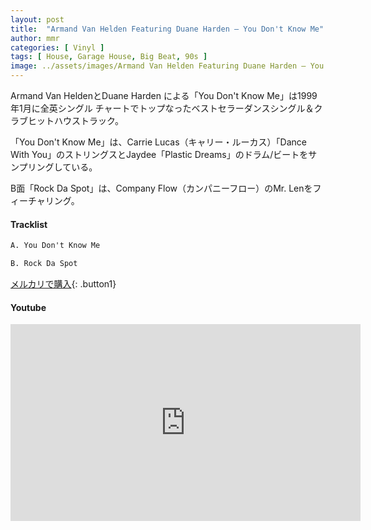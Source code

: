 ```yaml
---
layout: post
title:  "Armand Van Helden Featuring Duane Harden – You Don't Know Me"
author: mmr
categories: [ Vinyl ]
tags: [ House, Garage House, Big Beat, 90s ]
image: ../assets/images/Armand Van Helden Featuring Duane Harden – You Dont Know Me.webp
---
```


Armand Van HeldenとDuane Harden による「You Don't Know Me」は1999年1月に全英シングル チャートでトップなったベストセラーダンスシングル＆クラブヒットハウストラック。

「You Don't Know Me」は、Carrie Lucas（キャリー・ルーカス）「Dance With You」のストリングスとJaydee「Plastic Dreams」のドラム/ビートをサンプリングしている。

B面「Rock Da Spot」は、Company Flow（カンパニーフロー）のMr. Lenをフィーチャリング。

#### Tracklist
```md
A. You Don't Know Me

B. Rock Da Spot
```

[メルカリで購入](https://jp.mercari.com/item/m59164686853?afid=6142608987){: .button1}

#### Youtube 
<iframe width="560" height="315" src="https://www.youtube.com/embed/orno0hwdqAM?si=NY-8pwH8w13d3qWL" title="YouTube video player" frameborder="0" allow="accelerometer; autoplay; clipboard-write; encrypted-media; gyroscope; picture-in-picture; web-share" referrerpolicy="strict-origin-when-cross-origin" allowfullscreen></iframe>